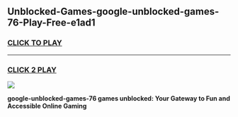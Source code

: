 
## Unblocked-Games-google-unblocked-games-76-Play-Free-e1ad1
<h3>
<a href="https://premium76.site?title=google-unblocked-games-76&ref=23A">CLICK TO PLAY</a></h3>
<hr>

<h3>
<a href="https://premium76.site?title=google-unblocked-games-76&ref=23A">CLICK 2 PLAY</a>
  
</h3>

<a href="https://premium76.site?title=google-unblocked-games-76&ref=23A"><img src="https://clearcache.store/games.png"></a>


**google-unblocked-games-76 games unblocked: Your Gateway to Fun and Accessible Online Gaming**

